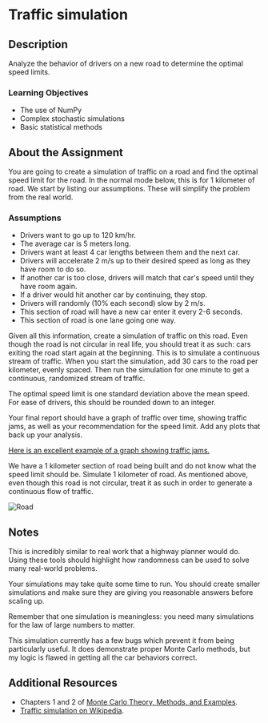 # Traffic simulation

## Description

Analyze the behavior of drivers on a new road to determine the optimal speed
limits.

### Learning Objectives

* The use of NumPy
* Complex stochastic simulations
* Basic statistical methods

## About the Assignment

You are going to create a simulation of traffic on a road and find the optimal
speed limit for the road. In the normal mode below, this is for 1 kilometer of
road. We start by listing our assumptions. These will simplify the problem from
the real world.

### Assumptions

* Drivers want to go up to 120 km/hr.
* The average car is 5 meters long.
* Drivers want at least 4 car lengths between them and the next car.
* Drivers will accelerate 2 m/s up to their desired speed as long as they have
  room to do so.
* If another car is too close, drivers will match that car's speed until they
  have room again.
* If a driver would hit another car by continuing, they stop.
* Drivers will randomly (10% each second) slow by 2 m/s.
* This section of road will have a new car enter it every 2-6 seconds.
* This section of road is one lane going one way.

Given all this information, create a simulation of traffic on this road. Even
though the road is not circular in real life, you should treat it as such: cars
exiting the road start again at the beginning. This is to simulate a continuous
stream of traffic. When you start the simulation, add 30 cars to the road per
kilometer, evenly spaced. Then run the simulation for one minute to get a
continuous, randomized stream of traffic.

The optimal speed limit is one standard deviation above the mean speed.
For ease of drivers, this should be rounded down to an integer.

Your final report should have a graph of traffic over time, showing traffic
jams, as well as your recommendation for the speed limit. Add any plots that
back up your analysis.

[Here is an excellent example of a graph showing traffic jams.](https://en.wikipedia.org/wiki/Nagel%E2%80%93Schreckenberg_model#mediaviewer/File:Nagel-schreck_rho%3D0.35_p%3D0.3.png)

We have a 1 kilometer section of road being built and do not know what the
speed limit should be. Simulate 1 kilometer of road. As mentioned above, even
though this road is not circular, treat it as such in order to generate a
continuous flow of traffic.

![Road](road.png)

## Notes

This is incredibly similar to real work that a highway planner would do. Using
these tools should highlight how randomness can be used to solve many
real-world problems.

Your simulations may take quite some time to run. You should create smaller
simulations and make sure they are giving you reasonable answers before scaling
up.

Remember that one simulation is meaningless: you need many simulations for the
law of large numbers to matter.

This simulation currently has a few bugs which prevent it from being particularly
useful. It does demonstrate proper Monte Carlo methods, but my logic is flawed in 
getting all the car behaviors correct.

## Additional Resources

* Chapters 1 and 2 of [Monte Carlo Theory, Methods, and Examples](http://statweb.stanford.edu/~owen/mc/).
* [Traffic simulation on Wikipedia](https://en.wikipedia.org/wiki/Traffic_simulation).
